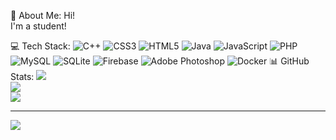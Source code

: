 💫 About Me:
Hi!<br>I'm a student!

💻 Tech Stack:
![C++](https://img.shields.io/badge/c++-%2300599C.svg?style=for-the-badge&logo=c%2B%2B&logoColor=white) ![CSS3](https://img.shields.io/badge/css3-%231572B6.svg?style=for-the-badge&logo=css3&logoColor=white) ![HTML5](https://img.shields.io/badge/html5-%23E34F26.svg?style=for-the-badge&logo=html5&logoColor=white) ![Java](https://img.shields.io/badge/java-%23ED8B00.svg?style=for-the-badge&logo=openjdk&logoColor=white) ![JavaScript](https://img.shields.io/badge/javascript-%23323330.svg?style=for-the-badge&logo=javascript&logoColor=%23F7DF1E) ![PHP](https://img.shields.io/badge/php-%23777BB4.svg?style=for-the-badge&logo=php&logoColor=white) ![MySQL](https://img.shields.io/badge/mysql-4479A1.svg?style=for-the-badge&logo=mysql&logoColor=white) ![SQLite](https://img.shields.io/badge/sqlite-%2307405e.svg?style=for-the-badge&logo=sqlite&logoColor=white) ![Firebase](https://img.shields.io/badge/firebase-a08021?style=for-the-badge&logo=firebase&logoColor=ffcd34) ![Adobe Photoshop](https://img.shields.io/badge/adobe%20photoshop-%2331A8FF.svg?style=for-the-badge&logo=adobe%20photoshop&logoColor=white) ![Docker](https://img.shields.io/badge/docker-%230db7ed.svg?style=for-the-badge&logo=docker&logoColor=white)
📊 GitHub Stats:
![](https://github-readme-stats.vercel.app/api?username=delht&theme=dark&hide_border=false&include_all_commits=false&count_private=true)<br/>
![](https://github-readme-streak-stats.herokuapp.com/?user=delht&theme=dark&hide_border=false)<br/>
![](https://github-readme-stats.vercel.app/api/top-langs/?username=delht&theme=dark&hide_border=false&include_all_commits=false&count_private=true&layout=compact)

---
[![](https://visitcount.itsvg.in/api?id=delht&icon=0&color=0)](https://visitcount.itsvg.in)

<!-- Proudly created with GPRM ( https://gprm.itsvg.in ) -->
